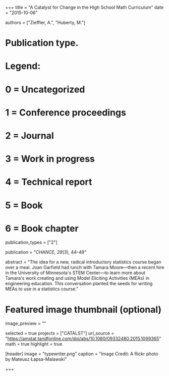+++
title = "A Catalyst for Change in the High School Math Curriculum"
date = "2015-10-06"

authors = ["Zieffler, A.", "Huberty, M."]

# Publication type.
# Legend:
# 0 = Uncategorized
# 1 = Conference proceedings
# 2 = Journal
# 3 = Work in progress
# 4 = Technical report
# 5 = Book
# 6 = Book chapter
publication_types = ["2"]

publication = "*CHANCE, 28*(3), 44&ndash;49"


abstract = "The idea for a new, radical introductory statistics course began over a meal. Joan Garfield had lunch with Tamara Moore&mdash;then a recent hire in the University of Minnesota's STEM Center&mdash;to learn more about Tamara's work creating and using Model Eliciting Activities (MEAs) in engineering education. This conversation planted the seeds for writing MEAs to use in a statistics course."


# Featured image thumbnail (optional)
image_preview = ""

selected = true
projects = ["CATALST"]
url_source = "https://amstat.tandfonline.com/doi/abs/10.1080/09332480.2015.1099365"
math = true
highlight = true

[header]
image = "typewriter.png"
caption = "Image Credit: A flickr photo by Mateusz Łapsa-Malawski"

+++

